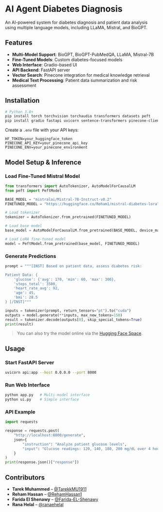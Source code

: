 
# AI Agent Diabetes Diagnosis

An AI-powered system for diabetes diagnosis and patient data analysis using multiple language models, including LLaMA, Mistral, and BioGPT.

## Features

* **Multi-Model Support**: BioGPT, BioGPT-PubMedQA, LLaMA, Mistral-7B
* **Fine-Tuned Models**: Custom diabetes-focused models
* **Web Interface**: Gradio-based UI
* **API Backend**: FastAPI server
* **Vector Search**: Pinecone integration for medical knowledge retrieval
* **Medical Text Processing**: Patient data summarization and risk assessment

## Installation

```bash
# Python 3.8+
pip install torch torchvision torchaudio transformers datasets peft
pip install gradio fastapi uvicorn sentence-transformers pinecone-client python-dotenv requests
```

Create a `.env` file with your API keys:

```env
HF_TOKEN=your_huggingface_token
PINECONE_API_KEY=your_pinecone_api_key
PINECONE_ENV=your_pinecone_environment
```

## Model Setup & Inference

### Load Fine-Tuned Mistral Model

```python
from transformers import AutoTokenizer, AutoModelForCausalLM
from peft import PeftModel

BASE_MODEL = "mistralai/Mistral-7B-Instruct-v0.2"
FINETUNED_MODEL = "https://huggingface.co/Reham1/mistral-diabetes-lora"

# Load tokenizer
tokenizer = AutoTokenizer.from_pretrained(FINETUNED_MODEL)

# Load base model
base_model = AutoModelForCausalLM.from_pretrained(BASE_MODEL, device_map="auto")

# Load LoRA fine-tuned model
model = PeftModel.from_pretrained(base_model, FINETUNED_MODEL)
```

### Generate Predictions

```python
prompt = """[INST] Based on patient data, assess diabetes risk:

Patient Data: {
    'glucose': {'avg': 170, 'min': 60, 'max': 300},
    'steps_total': 3500,
    'heart_rate_avg': 92,
    'age': 45,
    'bmi': 28.5
} [/INST]"""

inputs = tokenizer(prompt, return_tensors="pt").to("cuda")
outputs = model.generate(**inputs, max_new_tokens=150)
result = tokenizer.decode(outputs[0], skip_special_tokens=True)
print(result)
```

> You can also try the model online via the [Hugging Face Space](https://huggingface.co/spaces/Reham1/mistral-diabetes-app).

## Usage

### Start FastAPI Server

```bash
uvicorn api:app --host 0.0.0.0 --port 8000
```

### Run Web Interface

```bash
python app.py   # Multi-model interface
python ui.py    # Simple interface
```

### API Example

```python
import requests

response = requests.post(
    "http://localhost:8000/generate",
    json={
        "instruction": "Analyze patient glucose levels",
        "input": "Glucose readings: 120, 140, 180, 200 mg/dL over 4 hours"
    }
)
print(response.json()["response"])
```

## Contributors

* **Tarek Muhammed** – [@TarekkMU1911](https://github.com/TarekkMU1911)
* **Reham Hassan** – [@RehamHassan1](https://github.com/RehamHassan1)
* **Farida El Shenawy** – [@Farida-EL-Shenawy](https://github.com/Farida-EL-Shenawy)
* **Rana Helal** – [@ranaehelal](https://github.com/ranaehelal)

